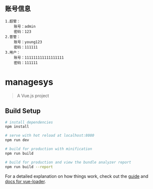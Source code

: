 ## 账号信息

    1.超管： 
        账号：admin 
        密码：123
    2.普管： 
        账号：young123
        密码：111111
    3.用户： 
        账号：111111111111111111
        密码：111111


# managesys

> A Vue.js project

## Build Setup

``` bash
# install dependencies
npm install

# serve with hot reload at localhost:8080
npm run dev

# build for production with minification
npm run build

# build for production and view the bundle analyzer report
npm run build --report
```

For a detailed explanation on how things work, check out the [guide](http://vuejs-templates.github.io/webpack/) and [docs for vue-loader](http://vuejs.github.io/vue-loader).
